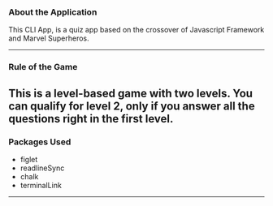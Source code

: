 ### About the Application
This CLI App, is a quiz app based on the crossover of Javascript Framework and Marvel Superheros.

---
### Rule of the Game
This is a level-based game with two levels. You can qualify for level 2, only if you answer all the questions right in the first level.   
---
### Packages Used
* figlet 
* readlineSync  
* chalk 
* terminalLink 
---

